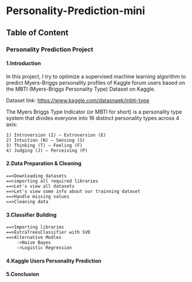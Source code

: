 # Personality-Prediction-mini


## Table of Content
### Personality Prediction Project
#### 1.Introduction

  In this project, I try to optimize a supervised machine learning algorithm to predict Myers-Briggs personality profiles of Kaggle forum users based on the MBTI (Myers-Briggs Personality Type) Dataset on Kaggle.

  Dataset link: https://www.kaggle.com/datasnaek/mbti-type
  
  The Myers Briggs Type Indicator (or MBTI for short) is a personality type system that divides everyone into 16 distinct personality types across 4 axis:
  
    1) Introversion (I) – Extroversion (E)
    2) Intuition (N) – Sensing (S)
    3) Thinking (T) – Feeling (F)
    4) Judging (J) – Perceiving (P)

  
#### 2.Data Preparation & Cleaning
    
    ==>Downloading datasets
    ==>importing all required libraries
    ==>Let's view all datasets
    ==>Let's view some info about our trainning dataset
    ==>Handle missing values
    ==>Cleaning data
    
#### 3.Classifier Building

    ==>Importing libraries
    ==>ExtraTreesClassifier with SVD
    ==>Alternative Modles
        ->Naive Bayes
        ->Logistic Regression
      
#### 4.Kaggle Users Personality Prediction

#### 5.Conclusion
